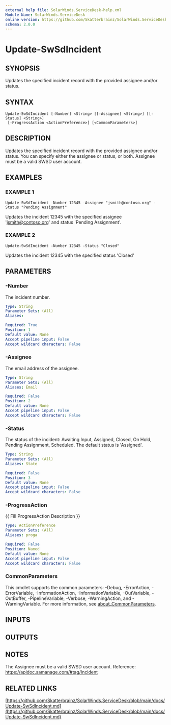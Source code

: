 ```yaml
---
external help file: SolarWinds.ServiceDesk-help.xml
Module Name: SolarWinds.ServiceDesk
online version: https://github.com/Skatterbrainz/SolarWinds.ServiceDesk/blob/main/docs/Update-SwSdIncident.md
schema: 2.0.0
---
```


# Update-SwSdIncident

## SYNOPSIS
Updates the specified incident record with the provided assignee and/or status.

## SYNTAX

```
Update-SwSdIncident [-Number] <String> [[-Assignee] <String>] [[-Status] <String>]
 [-ProgressAction <ActionPreference>] [<CommonParameters>]
```

## DESCRIPTION
Updates the specified incident record with the provided assignee and/or status.
You can specify either the assignee or status, or both.
Assignee must be a valid SWSD user account.

## EXAMPLES

### EXAMPLE 1
```
Update-SwSdIncident -Number 12345 -Assignee "jsmith@contoso.org" -Status "Pending Assignment"
```

Updates the incident 12345 with the specified assignee 'jsmith@contoso.org' and status 'Pending Assignment'.

### EXAMPLE 2
```
Update-SwSdIncident -Number 12345 -Status "Closed"
```

Updates the incident 12345 with the specified status 'Closed'

## PARAMETERS

### -Number
The incident number.

```yaml
Type: String
Parameter Sets: (All)
Aliases:

Required: True
Position: 1
Default value: None
Accept pipeline input: False
Accept wildcard characters: False
```

### -Assignee
The email address of the assignee.

```yaml
Type: String
Parameter Sets: (All)
Aliases: Email

Required: False
Position: 2
Default value: None
Accept pipeline input: False
Accept wildcard characters: False
```

### -Status
The status of the incident: Awaiting Input, Assigned, Closed, On Hold, Pending Assignment, Scheduled.
The default status is 'Assigned'.

```yaml
Type: String
Parameter Sets: (All)
Aliases: State

Required: False
Position: 3
Default value: None
Accept pipeline input: False
Accept wildcard characters: False
```

### -ProgressAction
{{ Fill ProgressAction Description }}

```yaml
Type: ActionPreference
Parameter Sets: (All)
Aliases: proga

Required: False
Position: Named
Default value: None
Accept pipeline input: False
Accept wildcard characters: False
```

### CommonParameters
This cmdlet supports the common parameters: -Debug, -ErrorAction, -ErrorVariable, -InformationAction, -InformationVariable, -OutVariable, -OutBuffer, -PipelineVariable, -Verbose, -WarningAction, and -WarningVariable. For more information, see [about_CommonParameters](http://go.microsoft.com/fwlink/?LinkID=113216).

## INPUTS

## OUTPUTS

## NOTES
The Assignee must be a valid SWSD user account.
Reference: https://apidoc.samanage.com/#tag/Incident

## RELATED LINKS

[https://github.com/Skatterbrainz/SolarWinds.ServiceDesk/blob/main/docs/Update-SwSdIncident.md](https://github.com/Skatterbrainz/SolarWinds.ServiceDesk/blob/main/docs/Update-SwSdIncident.md)

